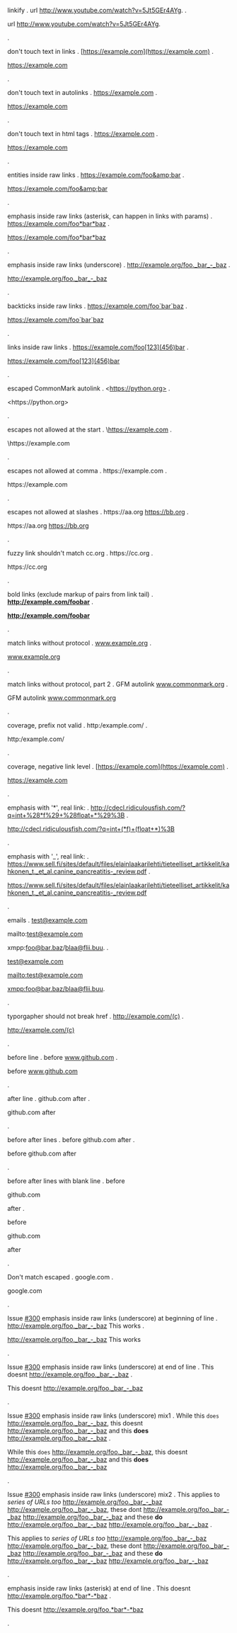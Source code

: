 linkify
.
url http://www.youtube.com/watch?v=5Jt5GEr4AYg.
.
<p>url <a href="http://www.youtube.com/watch?v=5Jt5GEr4AYg">http://www.youtube.com/watch?v=5Jt5GEr4AYg</a>.</p>
.


don't touch text in links
.
[https://example.com](https://example.com)
.
<p><a href="https://example.com">https://example.com</a></p>
.


don't touch text in autolinks
.
<https://example.com>
.
<p><a href="https://example.com">https://example.com</a></p>
.


don't touch text in html <a> tags
.
<a href="https://example.com">https://example.com</a>
.
<p><a href="https://example.com">https://example.com</a></p>
.

entities inside raw links
.
https://example.com/foo&amp;bar
.
<p><a href="https://example.com/foo&amp;amp;bar">https://example.com/foo&amp;amp;bar</a></p>
.


emphasis inside raw links (asterisk, can happen in links with params)
.
https://example.com/foo*bar*baz
.
<p><a href="https://example.com/foo*bar*baz">https://example.com/foo*bar*baz</a></p>
.


emphasis inside raw links (underscore)
.
http://example.org/foo._bar_-_baz
.
<p><a href="http://example.org/foo._bar_-_baz">http://example.org/foo._bar_-_baz</a></p>
.


backticks inside raw links
.
https://example.com/foo`bar`baz
.
<p><a href="https://example.com/foo%60bar%60baz">https://example.com/foo`bar`baz</a></p>
.


links inside raw links
.
https://example.com/foo[123](456)bar
.
<p><a href="https://example.com/foo%5B123%5D(456)bar">https://example.com/foo[123](456)bar</a></p>
.

escaped CommonMark autolink
.
\<https://python.org>
.
<p>&lt;https://python.org&gt;</p>
.

escapes not allowed at the start
.
\https://example.com
.
<p>\https://example.com</p>
.


escapes not allowed at comma
.
https\://example.com
.
<p>https://example.com</p>
.


escapes not allowed at slashes
.
https:\//aa.org https://bb.org
.
<p>https://aa.org <a href="https://bb.org">https://bb.org</a></p>
.


fuzzy link shouldn't match cc.org
.
https:/\/cc.org
.
<p>https://cc.org</p>
.


bold links (exclude markup of pairs from link tail)
.
**http://example.com/foobar**
.
<p><strong><a href="http://example.com/foobar">http://example.com/foobar</a></strong></p>
.

match links without protocol
.
www.example.org
.
<p><a href="http://www.example.org">www.example.org</a></p>
.

match links without protocol, part 2
.
GFM autolink www.commonmark.org
.
<p>GFM autolink <a href="http://www.commonmark.org">www.commonmark.org</a></p>
.

coverage, prefix not valid
.
http:/example.com/
.
<p>http:/example.com/</p>
.


coverage, negative link level
.
</a>[https://example.com](https://example.com)
.
<p></a><a href="https://example.com">https://example.com</a></p>
.


emphasis with '*', real link:
.
http://cdecl.ridiculousfish.com/?q=int+%28*f%29+%28float+*%29%3B
.
<p><a href="http://cdecl.ridiculousfish.com/?q=int+%28*f%29+%28float+*%29%3B">http://cdecl.ridiculousfish.com/?q=int+(*f)+(float+*)%3B</a></p>
.

emphasis with '_', real link:
.
https://www.sell.fi/sites/default/files/elainlaakarilehti/tieteelliset_artikkelit/kahkonen_t._et_al.canine_pancreatitis-_review.pdf
.
<p><a href="https://www.sell.fi/sites/default/files/elainlaakarilehti/tieteelliset_artikkelit/kahkonen_t._et_al.canine_pancreatitis-_review.pdf">https://www.sell.fi/sites/default/files/elainlaakarilehti/tieteelliset_artikkelit/kahkonen_t._et_al.canine_pancreatitis-_review.pdf</a></p>
.

emails
.
test@example.com

mailto:test@example.com

xmpp:foo@bar.baz/blaa@flii.buu.
.
<p><a href="mailto:test@example.com">test@example.com</a></p>
<p><a href="mailto:test@example.com">mailto:test@example.com</a></p>
<p><a href="xmpp:foo@bar.baz/blaa@flii.buu">xmpp:foo@bar.baz/blaa@flii.buu</a>.</p>
.


typorgapher should not break href
.
http://example.com/(c)
.
<p><a href="http://example.com/(c)">http://example.com/(c)</a></p>
.

before line
.
before
www.github.com
.
<p>before
<a href="http://www.github.com">www.github.com</a></p>
.

after line
.
github.com
after
.
<p>github.com
after</p>
.

before after lines
.
before
github.com
after
.
<p>before
github.com
after</p>
.

before after lines with blank line
.
before

github.com

after
.
<p>before</p>
<p>github.com</p>
<p>after</p>
.

Don't match escaped
.
google\.com
.
<p>google.com</p>
.

Issue [#300](https://github.com/executablebooks/markdown-it-py/issues/300) emphasis inside raw links (underscore) at beginning of line
.
http://example.org/foo._bar_-_baz This works
.
<p><a href="http://example.org/foo._bar_-_baz">http://example.org/foo._bar_-_baz</a> This works</p>
.

Issue [#300](https://github.com/executablebooks/markdown-it-py/issues/300) emphasis inside raw links (underscore) at end of line
.
This doesnt http://example.org/foo._bar_-_baz
.
<p>This doesnt <a href="http://example.org/foo._bar_-_baz">http://example.org/foo._bar_-_baz</a></p>
.

Issue [#300](https://github.com/executablebooks/markdown-it-py/issues/300) emphasis inside raw links (underscore) mix1
.
While this `does` http://example.org/foo._bar_-_baz, this doesnt http://example.org/foo._bar_-_baz and this **does** http://example.org/foo._bar_-_baz
.
<p>While this <code>does</code> <a href="http://example.org/foo._bar_-_baz">http://example.org/foo._bar_-_baz</a>, this doesnt <a href="http://example.org/foo._bar_-_baz">http://example.org/foo._bar_-_baz</a> and this <strong>does</strong> <a href="http://example.org/foo._bar_-_baz">http://example.org/foo._bar_-_baz</a></p>
.

Issue [#300](https://github.com/executablebooks/markdown-it-py/issues/300) emphasis inside raw links (underscore) mix2
.
This applies to _series of URLs too_ http://example.org/foo._bar_-_baz http://example.org/foo._bar_-_baz, these dont http://example.org/foo._bar_-_baz http://example.org/foo._bar_-_baz and these **do** http://example.org/foo._bar_-_baz http://example.org/foo._bar_-_baz
.
<p>This applies to <em>series of URLs too</em> <a href="http://example.org/foo._bar_-_baz">http://example.org/foo._bar_-_baz</a> <a href="http://example.org/foo._bar_-_baz">http://example.org/foo._bar_-_baz</a>, these dont <a href="http://example.org/foo._bar_-_baz">http://example.org/foo._bar_-_baz</a> <a href="http://example.org/foo._bar_-_baz">http://example.org/foo._bar_-_baz</a> and these <strong>do</strong> <a href="http://example.org/foo._bar_-_baz">http://example.org/foo._bar_-_baz</a> <a href="http://example.org/foo._bar_-_baz">http://example.org/foo._bar_-_baz</a></p>
.

emphasis inside raw links (asterisk) at end of line
.
This doesnt http://example.org/foo.*bar*-*baz
.
<p>This doesnt <a href="http://example.org/foo.*bar*-*baz">http://example.org/foo.*bar*-*baz</a></p>
.
